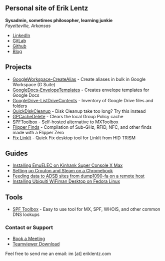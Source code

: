 ## Personal site of Erik Lentz
**Sysadmin, sometimes philosopher, learning junkie**  
*Fayetteville, Arkansas*
- [LinkedIn](https://www.linkedin.com/in/eriklentz/)
- [GitLab](https://www.gitlab.com/ErikLentz)
- [Github](https://github.com/eriklentz)
- [Blog](https://thespecter.net/blog)
<!-- - [Solar Production](https://dev1.eriklentz.com/solar/) -- Ask me about installing residential solar panels -->

## Projects

- [GoogleWorkspace-CreateAlias](https://github.com/ErikLentz/GoogleWorkspace-CreateAlias) - Create aliases in bulk in Google Workspace (G Suite)
- [GoogleDocs-EnvelopeTemplates](https://github.com/ErikLentz/GoogleDocs-EnvelopeTemplates) - Creates envelope templates for Google Docs
- [GoogleDrive-ListDriveContents](https://github.com/ErikLentz/GoogleDrive-ListDriveContents) - Inventory of Google Drive files and folders
- [QuickDiskCleanup](https://github.com/ErikLentz/QuickDiskCleanup) - Disk Cleanup take too long? Try this instead
- [GPCacheDelete](https://github.com/ErikLentz/GPCacheDelete) - Clears the local Group Policy cache
- [SPFToolbox](https://github.com/charlesabarnes/SPFtoolbox) - Self-hosted alternative to MXToolbox
- [Flipper Finds](https://github.com/ErikLentz/Flipper-Finds) - Compilation of Sub-GHz, RFID, NFC, and other finds made with a Flipper Zero
- [Fix LinkIt](https://github.com/ErikLentz/FixLinkIt) - Quick Fix desktop tool for LinkIt from HID TRISM

## Guides

- [Installing EmuELEC on Kinhank Super Console X Max](https://thespecter.net/blog/technology/installing-emuelec-on-kinhank-super-console-x-max/)
- [Setting up Crouton and Steam on a Chromebook](http://thespecter.net/blog/technology/setting-up-steam-on-a-chromebook-with-crouton-and-linux/)
- [Feeding data to ADSB sites from dump1090-fa on a remote host](https://thespecter.net/blog/technology/feeding-data-to-adsb-sites-from-dump1090-fa-on-a-remote-host/)
- [Installing Ubiquiti WiFiman Desktop on Fedora Linux](https://thespecter.net/blog/technology/ubiquiti-wifiman-desktop-on-fedora-linux/)

## Tools

- [SPF Toolbox](https://dev1.eriklentz.com/spftoolbox/) - Easy to use tool for MX, SPF, WHOIS, and other common DNS lookups

### Contact or Support 

- [Book a Meeting](https://eriklentz.com/cal)
- [Teamviewer Download](https://download.teamviewer.com/full)

Feel free to send me an email: im [at] eriklentz.com
